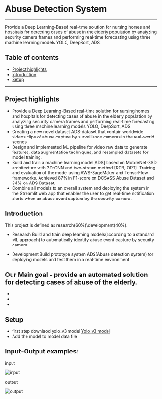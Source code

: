 # Abuse Detection System
---
Provide a Deep Learning-Based real-time solution for nursing homes and hospitals for detecting cases of abuse in the elderly population by analyzing security camera frames and performing real-time forecasting using three machine learning models YOLO, DeepSort, ADS

## Table of contents

* [Project highlights](#Project-highlights)
* [Introduction ](#Introduction)
* [Setup](#setup)
---

## Project highlights
-	Provide a Deep Learning-Based real-time solution for nursing homes and hospitals for detecting cases of abuse in the elderly population by analyzing security camera frames and performing real-time forecasting using three machine learning models YOLO, DeepSort, ADS
-	Creating a new novel dataset ADS-dataset that contain worldwide videos
clips of abuse capture by surveillance cameras in the real-world scenes 
-	Design and implemented ML pipeline for video raw data to generate features, data augmentation techniques, and resampled datasets for model training.
-	Build and train a machine learning model[ADS] based on MobileNet-SSD architecture with 3D-CNN and two-stream method [RGB, OPT].
Training and evaluation of the model using AWS-SageMaker and TensorFlow frameworks. Achieved 87% in F1-score on DCSASS Abuse Dataset and 84%  on ADS Dataset.
-	Combine all models to an overall system and deploying the system in the Streamlit web app that enables the user to get real-time notification alerts
when an abuse event capture by the security camera.

## Introduction 
This project is defined as research(60%)\development(40%).

- Research 
Build and train deep learning models(according to a standard ML approach) to automatically identify abuse event capture by security camera

- Development
Build prototype system ADS(Abuse detection system) for deploying models and test them in a real-time environment

## Our Main goal - provide an automated solution for detecting cases of abuse of the elderly.


-
-
-

## Setup  
- first step downlaod yolo_v3 model
  [Yolo_v3 model](https://drive.google.com/file/d/1IbR2LtlqQxOr5w9u8yIeFYWtLJHksguF/view?usp=sharing)
- Add the model to model data file


## Input-Output examples:
input

![input](https://user-images.githubusercontent.com/34807427/117035434-fcf41700-ad0c-11eb-9e6f-c0c6d542f3ef.gif)              


output

![output](https://user-images.githubusercontent.com/34807427/117035426-fa91bd00-ad0c-11eb-93ff-6504835bee3e.gif)


